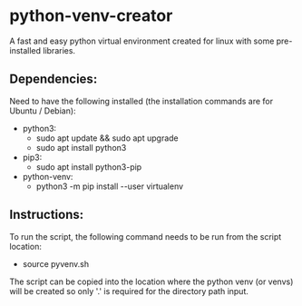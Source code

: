 # python-venv-creator
A fast and easy python virtual environment created for linux with some pre-installed libraries.

## Dependencies:
Need to have the following installed (the installation commands are for Ubuntu / Debian):
- python3:
  - sudo apt update && sudo apt upgrade
  - sudo apt install python3
- pip3:
  - sudo apt install python3-pip
- python-venv:
  - python3 -m pip install --user virtualenv

## Instructions:
To run the script, the following command needs to be run from the script location:
- source pyvenv.sh

The script can be copied into the location where the python venv (or venvs) will be created so only '.' is required for the directory path input.
